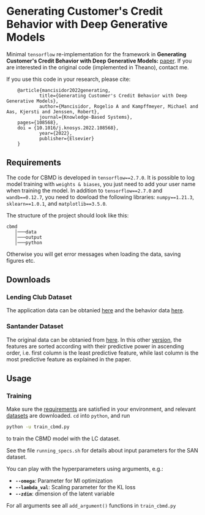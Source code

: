 # Generating Customer's Credit Behavior with Deep Generative Models
Minimal `tensorflow` re-implementation for the framework in **Generating Customer's Credit Behavior with Deep Generative Models:** [paper](https://www.sciencedirect.com/science/article/pii/S0950705122002532). If you are interested in the original code (implemented in Theano), contact me.

If you use this code in your research, please cite:

        @article{mancisidor2022generating,
                title={Generating Customer's Credit Behavior with Deep Generative Models},
                author={Mancisidor, Rogelio A and Kampffmeyer, Michael and Aas, Kjersti and Jenssen, Robert},
                journal={Knowledge-Based Systems},
		pages={108568},
		doi = {10.1016/j.knosys.2022.108568},
                year={2022},
                publisher={Elsevier}
        }

## Requirements
The code for CBMD is developed in `tensorflow==2.7.0`. It is possible to log model training with `weights & biases`, you just need to add your user name when training the model. In addition to `tensorflow==2.7.0`  and `wandb==0.12.7`, you need to dowload the following libraries: `numpy==1.21.3`, `sklearn==1.0.1`, and `matplotlib==3.5.0`.

The structure of the project should look like this:

```
cbmd
   │───data
   │───output
   │───python
```

Otherwise you will get error messages when loading the data, saving figures etc.

## Downloads
### Lending Club Dataset
The application data can be obtanied [here](https://biedu-my.sharepoint.com/:u:/g/personal/rogelio_a_mancisidor_bi_no/EcgPz45I3RVEu0NP6ZKFjwcBevv_UyPupOrOk2nGi7VGzQ?e=pvYQqg) and the behavior data [here](https://biedu-my.sharepoint.com/:u:/g/personal/rogelio_a_mancisidor_bi_no/ET0VGWiJlZ5Jgpj94f7JfkEBfSpVfJcB2p7aBZIsZgaunA?e=k7FdYo).

### Santander Dataset
The original data can be obtanied from [here](https://www.kaggle.com/c/santander-customer-transaction-prediction/data). In this other [version](https://biedu-my.sharepoint.com/:u:/g/personal/rogelio_a_mancisidor_bi_no/ETYsdKH2OFhPukow_jaMKW8Bineu6OS67s_ee7n__spRag?e=aJH83x), the features are sorted according with their predictive power in ascending order, i.e. first column is the least predictive feature, while last column is the most predictive feature as explained in the paper.  

## Usage
### Training

Make sure the [requirements](#requirements) are satisfied in your environment, and relevant [datasets](#downloads) are downloaded. `cd` into `python`, and run

```bash
python -u train_cbmd.py 
```

to train the CBMD model with the LC dataset.

See the file `running_specs.sh` for details about input parameters for the SAN dataset.

You can play with the hyperparameters using arguments, e.g.:
- **`--omega`**: Parameter for MI optimization
- **`--lambda_val`**: Scaling parameter for the KL loss 
- **`--zdim`**: dimension of the latent variable

For all arguments see all `add_argument()` functions in `train_cbmd.py`

